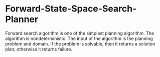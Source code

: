 # Forward-State-Space-Search-Planner
Forward search algorithm is one of the simplest planning algorithm. The algorithm is nondeterministic.
The input of the algorithm is the planning problem and domain. If the problem is
solvable, then it returns a solution plan; otherwise it returns failure.
